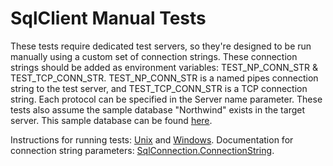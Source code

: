 # SqlClient Manual Tests

These tests require dedicated test servers, so they're designed to be run manually using a custom set of connection strings. These connection strings should be added as environment variables: TEST_NP_CONN_STR & TEST_TCP_CONN_STR. TEST_NP_CONN_STR is a named pipes connection string to the test server, and TEST_TCP_CONN_STR is a TCP connection string. Each protocol can be specified in the Server name parameter. These tests also assume the sample database "Northwind" exists in the target server. This sample database can be found [here](https://msdn.microsoft.com/en-us/library/mt710790.aspx).

Instructions for running tests: [Unix](https://github.com/dotnet/corefx/blob/master/Documentation/building/cross-platform-testing.md) and [Windows](https://github.com/dotnet/corefx/blob/master/Documentation/building/windows-instructions.md).
Documentation for connection string parameters: [SqlConnection.ConnectionString](https://msdn.microsoft.com/en-us/library/system.data.sqlclient.sqlconnection.connectionstring.aspx).
